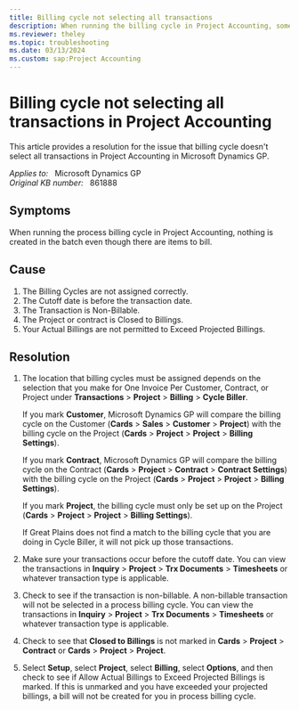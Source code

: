 ```yaml
---
title: Billing cycle not selecting all transactions
description: When running the billing cycle in Project Accounting, some of the transactions were not selected to be billed. Provides a resolution.
ms.reviewer: theley
ms.topic: troubleshooting
ms.date: 03/13/2024
ms.custom: sap:Project Accounting
---
```

# Billing cycle not selecting all transactions in Project Accounting

This article provides a resolution for the issue that billing cycle doesn't select all transactions in Project Accounting in Microsoft Dynamics GP.

_Applies to:_ &nbsp; Microsoft Dynamics GP  
_Original KB number:_ &nbsp; 861888

## Symptoms

When running the process billing cycle in Project Accounting, nothing is created in the batch even though there are items to bill.

## Cause

1. The Billing Cycles are not assigned correctly.
2. The Cutoff date is before the transaction date.
3. The Transaction is Non-Billable.
4. The Project or contract is Closed to Billings.
5. Your Actual Billings are not permitted to Exceed Projected Billings.

## Resolution

1. The location that billing cycles must be assigned depends on the selection that you make for One Invoice Per Customer, Contract, or Project under **Transactions** > **Project** > **Billing** > **Cycle Biller**.

    If you mark **Customer**, Microsoft Dynamics GP will compare the billing cycle on the Customer (**Cards** > **Sales** > **Customer** > **Project**) with the billing cycle on the Project (**Cards** > **Project** > **Project** > **Billing Settings**).

    If you mark **Contract**, Microsoft Dynamics GP will compare the billing cycle on the Contract (**Cards** > **Project** > **Contract** > **Contract Settings**) with the billing cycle on the Project (**Cards** > **Project** > **Project** > **Billing Settings**).

    If you mark **Project**, the billing cycle must only be set up on the Project (**Cards** > **Project** > **Project** > **Billing Settings**).

    If Great Plains does not find a match to the billing cycle that you are doing in Cycle Biller, it will not pick up those transactions.

2. Make sure your transactions occur before the cutoff date. You can view the transactions in **Inquiry** > **Project** > **Trx Documents** > **Timesheets** or whatever transaction type is applicable.

3. Check to see if the transaction is non-billable. A non-billable transaction will not be selected in a process billing cycle. You can view the transactions in **Inquiry** > **Project** > **Trx Documents** > **Timesheets** or whatever transaction type is applicable.

4. Check to see that **Closed to Billings** is not marked in **Cards** > **Project** > **Contract** or **Cards** > **Project** > **Project**.

5. Select **Setup**, select **Project**, select **Billing**, select **Options**, and then check to see if Allow Actual Billings to Exceed Projected Billings is marked. If this is unmarked and you have exceeded your projected billings, a bill will not be created for you in process billing cycle.

